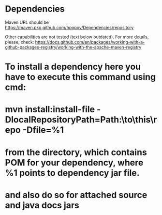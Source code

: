 # Dependencies
Maven URL should be https://maven.pkg.github.com/hpopov/Dependencies/repository 

Other capabilities are not tested (text below outdated). For more details, please, check: https://docs.github.com/en/packages/working-with-a-github-packages-registry/working-with-the-apache-maven-registry

# To install a dependency here you have to execute this command using cmd:
# mvn install:install-file -DlocalRepositoryPath=Path:\to\this\repo -Dfile=%1
# from the directory, which contains POM for your dependency, where %1 points to dependency jar file.
# and also do so for attached source and java docs jars
